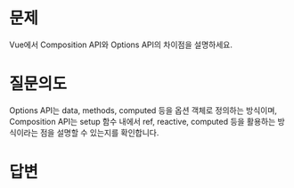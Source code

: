 # 문제
Vue에서 Composition API와 Options API의 차이점을 설명하세요.

# 질문의도
Options API는 data, methods, computed 등을 옵션 객체로 정의하는 방식이며, Composition API는 setup 함수 내에서 ref, reactive, computed 등을 활용하는 방식이라는 점을 설명할 수 있는지를 확인합니다.

# 답변